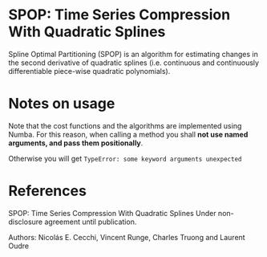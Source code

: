 # SPOP: Time Series Compression With Quadratic Splines

Spline Optimal Partitioning (SPOP) is an algorithm for estimating changes in the second derivative of quadratic splines (i.e. continuous and continuously differentiable piece-wise quadratic polynomials).

# Notes on usage

Note that the cost functions and the algorithms are implemented using Numba. For this reason, when calling a method you shall **not use named arguments, and pass them positionally**. 

Otherwise you will get ```TypeError: some keyword arguments unexpected```  



# References
SPOP: Time Series Compression With Quadratic Splines
Under non-disclosure agreement until publication. 

Authors: Nicolás E. Cecchi, Vincent Runge, Charles Truong and Laurent Oudre

